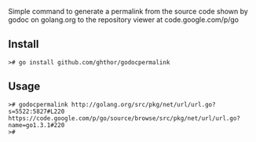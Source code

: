 Simple command to generate a permalink from the source code shown by godoc on golang.org to the repository viewer at code.google.com/p/go

## Install
```
># go install github.com/ghthor/godocpermalink
```

## Usage

```
># godocpermalink http://golang.org/src/pkg/net/url/url.go?s=5522:5827#L220
https://code.google.com/p/go/source/browse/src/pkg/net/url/url.go?name=go1.3.1#220
>#
```
